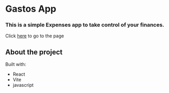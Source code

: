 # Gastos App

### This is a simple Expenses app to take control of your finances. 

Click [here](https://gastosjs.vercel.app/) to go to the page

## About the project

Built with: 
- React
- Vite
- javascript
